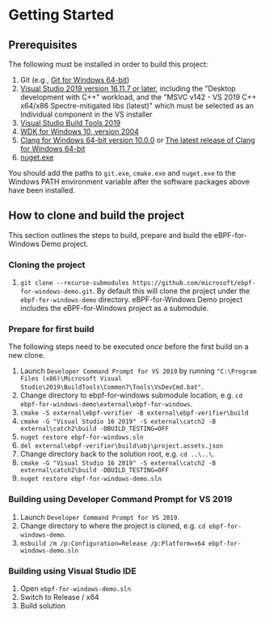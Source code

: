 # Getting Started

## Prerequisites

The following must be installed in order to build this project:

1. Git (e.g., [Git for Windows 64-bit](https://git-scm.com/download/win))
2. [Visual Studio 2019 version 16.11.7 or later](https://www.techspot.com/downloads/downloadnow/7241/?evp=70f51271955e6392571f575e301cd9a3&file=9642), including
   the "Desktop development with C++" workload, and
   the "MSVC v142 - VS 2019 C++ x64/x86 Spectre-mitigated libs (latest)"
   which must be selected as an Individual component in the VS installer
3. [Visual Studio Build Tools 2019](https://aka.ms/vs/16/release/vs_buildtools.exe)
4. [WDK for Windows 10, version 2004](https://go.microsoft.com/fwlink/?linkid=2128854)
5. [Clang for Windows 64-bit version 10.0.0](https://github.com/llvm/llvm-project/releases/download/llvmorg-10.0.0/LLVM-10.0.0-win64.exe) or [The latest release of Clang for Windows 64-bit](https://github.com/llvm/llvm-project/releases/latest)
6. [nuget.exe](https://www.nuget.org/downloads)
   
You should add the paths to `git.exe`, `cmake.exe` and `nuget.exe` to the Windows PATH environment variable after the software packages above have been installed.

## How to clone and build the project
This section outlines the steps to build, prepare and build the eBPF-for-Windows Demo project.

### Cloning the project
1. ```git clone --recurse-submodules https://github.com/microsoft/ebpf-for-windows-demo.git```.
By default this will clone the project under the `ebpf-for-windows-demo` directory.
eBPF-for-Windows Demo project includes the eBPF-for-Windows project as a submodule.

### Prepare for first build
The following steps need to be executed _once_ before the first build on a new clone.
1. Launch `Developer Command Prompt for VS 2019` by running `"C:\Program Files (x86)\Microsoft Visual Studio\2019\BuildTools\Common7\Tools\VsDevCmd.bat"`.
2. Change directory to ebpf-for-windows submodule location, e.g. ```cd ebpf-for-windows-demo\external\ebpf-for-windows```.
3. ```cmake -S external\ebpf-verifier -B external\ebpf-verifier\build```
4. ```cmake -G "Visual Studio 16 2019" -S external\catch2 -B external\catch2\build -DBUILD_TESTING=OFF```
5. ```nuget restore ebpf-for-windows.sln```
6. ```del external\ebpf-verifier\build\obj\project.assets.json```
7. Change directory back to the solution root, e.g. ```cd ..\..\```.
8. ```cmake -G "Visual Studio 16 2019" -S external\catch2 -B external\catch2\build -DBUILD_TESTING=OFF```
9. ```nuget restore ebpf-for-windows-demo.sln```

### Building using Developer Command Prompt for VS 2019
1. Launch `Developer Command Prompt for VS 2019`.
2. Change directory to where the project is cloned, e.g. ```cd ebpf-for-windows-demo```.
3. ```msbuild /m /p:Configuration=Release /p:Platform=x64 ebpf-for-windows-demo.sln```

### Building using Visual Studio IDE
1. Open `ebpf-for-windows-demo.sln`
2. Switch to Release / x64
3. Build solution
